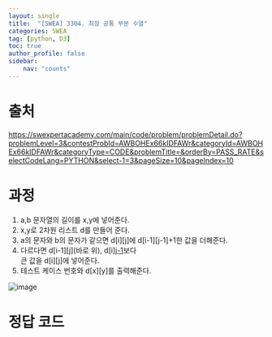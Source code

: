 ```yaml
---
layout: single
title:  "[SWEA] 3304. 최장 공통 부분 수열"
categories: SWEA
tag: [python, D3]
toc: true
author_profile: false
sidebar:
    nav: "counts"
---
```


# 출처
<https://swexpertacademy.com/main/code/problem/problemDetail.do?problemLevel=3&contestProbId=AWBOHEx66kIDFAWr&categoryId=AWBOHEx66kIDFAWr&categoryType=CODE&problemTitle=&orderBy=PASS_RATE&selectCodeLang=PYTHON&select-1=3&pageSize=10&pageIndex=10>


  
  
# 과정
1. a,b 문자열의 길이를 x,y에 넣어준다.
2. x,y로 2차원 리스트 d를 만들어 준다.
3. a의 문자와 b의 문자가 같으면 d[i][j]에 d[i-1][j-1]+1한 값을 더해준다.
4. 다르다면 d[i-1][j](바로 위), d[i][j-1](왼쪽)보다   
큰 값을 d[i][j]에 넣어준다.
5. 테스트 케이스 번호와 d[x][y]를 출력해준다.  
  

![image](https://github-production-user-asset-6210df.s3.amazonaws.com/92205960/279601656-0ac7a92e-093b-47b8-8c85-2a80ec38ed5d.png)



  




# 정답 코드
<script src="https://gist.github.com/kghees/9c7c29a469f740d68d52fea51085a145.js"></script>
      